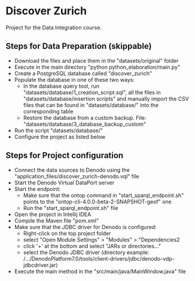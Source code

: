 # Discover Zurich
Project for the Data Integration course.


## Steps for Data Preparation (skippable)
- Download the files and place them in the "datasets/original" folder
- Execute in the main directory "python python_elaboration/main.py"
- Create a PostgreSQL database called "discover_zurich"
- Populate the database in one of these two ways:
    - In the database query tool, run "datasets/database/1_creation_script.sql", all the files in "datasets/database/insertion scripts" and manually import the CSV files that can be found in "datasets/database/" into the corresponding table
    - Restore the database from a custom backup. File: "datasets/database/3_database_backup_custom"
- Run the script "datasets/database/"
- Configure the project as listed below

## Steps for Project configuration
- Connect the data sources to Denodo using the "application_files/discover_zurich-denodo.vql" file
- Start the Denodo Virtual DataPort server
- Start the endpoint:
    - Make sure that the ontop command in "start_sparql_endpoint.sh" points to the "ontop-cli-4.0.0-beta-2-SNAPSHOT-geof" one
    - Run the "start_sparql_endpoint.sh" file
- Open the project in Intellij IDEA
- Compile the Maven file "pom.xml"
- Make sure that the JDBC driver for Denodo is configured:
    - Right-click on the top project folder
    - select "Open Module Settings" > "Modules" > "Dependencies2
    - click '+' at the bottom and select "JARs or directories..."
    - select the Denodo JDBC driver (directory example: /.../DenodoPlatform7.0/tools/client-drivers/jdbc/denodo-vdp-jdbcdriver.jar)
- Execute the main method in the "src/main/java/MainWindow.java" file
